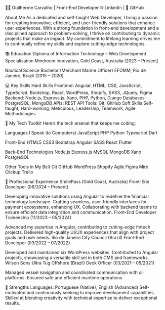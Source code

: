 👨‍💻 Guilherme Carvalho | Front-End Developer
🌐 LinkedIn | 📂 GitHub

About Me
As a dedicated and self-taught Web Developer, I bring a passion for creating innovative, efficient, and user-friendly solutions that enhance user experiences. With a strong foundation in front-end development and a disciplined approach to problem-solving, I thrive on contributing to dynamic projects that make an impact. My commitment to lifelong learning drives me to continually refine my skills and explore cutting-edge technologies.

📚 Education
Diploma of Information Technology – Web Development Specialisation
Mindroom Innovation, Gold Coast, Australia (2023 – Present)

Nautical Science Bachelor (Merchant Marine Officer)
EFOMM, Rio de Janeiro, Brazil (2015 – 2020)

💻 Key Skills
Hard Skills
Frontend: Angular, HTML, CSS, JavaScript, TypeScript, Bootstrap, React, WordPress, Shopify, SASS, JQuery, Figma
Backend: Node.js, Express.js, Xano, PHP, Python, Django
Databases: PostgreSQL, MongoDB
APIs: REST API
Tools: Git, GitHub
Soft Skills
Self-taught, Hard-working, Meticulous, Leadership, Teamwork, Agile Methodologies

🧰 My Tech Toolkit
Here’s the tech arsenal that keeps me coding:

Languages I Speak (to Computers)
JavaScript PHP Python Typescript Dart


Front-End 
HTML5 CSS3 Bootstrap Angular SASS React Flutter


Back-End Technologies
Node.js Express.js MySQL MongoDB Xano PostgreSQL 


Other Tools in My Belt
Git GitHub WordPress Shopify Agile Figma Miro Clickup Trello

👔 Professional Experience
SmilePass (Gold Coast, Australia)
Front-End Developer (06/2024 – Present)

Developing innovative solutions using Angular to redefine the financial technology landscape.
Crafting seamless, user-friendly interfaces for payment ecosystems, enhancing UX.
Collaborating with backend teams to ensure efficient data integration and communication.
Front-End Developer Traineeship (11/2023 – 05/2024)

Advanced my expertise in Angular, contributing to cutting-edge fintech projects.
Delivered high-quality UI/UX experiences that align with project goals and user needs.
Rio de Janeiro City Council (Brazil)
Front-End Developer (03/2022 – 07/2022)

Developed and maintained six WordPress websites.
Contributed to Angular projects, showcasing a versatile skill set in both CMS and frameworks.
Wilson Sons Ultra Tug Offshore (Brazil)
Deck Officer (03/2021 – 05/2021)

Managed vessel navigation and coordinated communication with oil platforms.
Ensured safe and efficient maritime operations.

🌟 Strengths
Languages: Portuguese (Native), English (Advanced)
Self-motivated and continuously seeking to improve development capabilities.
Skilled at blending creativity with technical expertise to deliver exceptional results.
